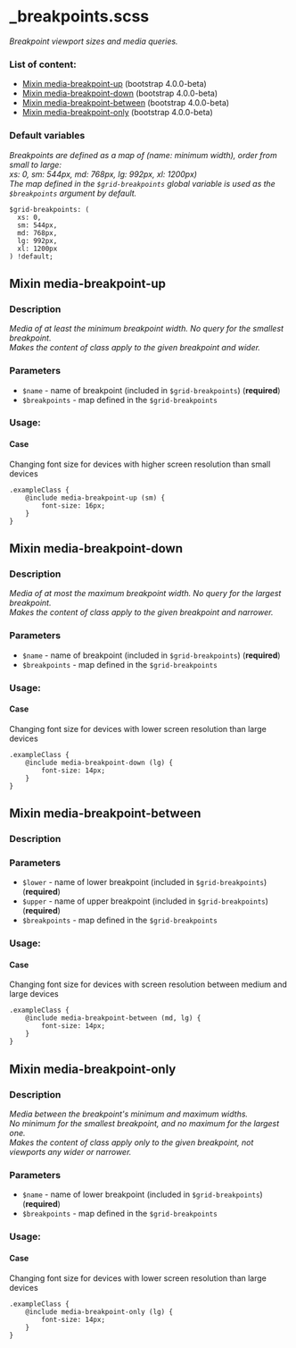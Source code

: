 # _breakpoints.scss
_Breakpoint viewport sizes and media queries._

### List of content:

- [Mixin media-breakpoint-up](#mixin-media-breakpoint-up) (bootstrap 4.0.0-beta)
- [Mixin media-breakpoint-down](#mixin-media-breakpoint-down) (bootstrap 4.0.0-beta)
- [Mixin media-breakpoint-between](#mixin-media-breakpoint-between) (bootstrap 4.0.0-beta)
- [Mixin media-breakpoint-only](#mixin-media-breakpoint-only) (bootstrap 4.0.0-beta)


### Default variables
_Breakpoints are defined as a map of (name: minimum width), order from small to large: <br />
xs: 0, sm: 544px, md: 768px, lg: 992px, xl: 1200px)<br />
The map defined in the `$grid-breakpoints` global variable is used as the `$breakpoints` argument by default._

```
$grid-breakpoints: (
  xs: 0,
  sm: 544px,
  md: 768px,
  lg: 992px,
  xl: 1200px
) !default;
```

## Mixin media-breakpoint-up

### Description
_Media of at least the minimum breakpoint width. No query for the smallest breakpoint.<br />
Makes the content of class apply to the given breakpoint and wider._

### Parameters
- `$name` - name of breakpoint (included in `$grid-breakpoints`) (**required**)
- `$breakpoints` - map defined in the `$grid-breakpoints`

### Usage: 


#### Case
Changing font size for devices with higher screen resolution than small devices

```
.exampleClass {
    @include media-breakpoint-up (sm) {
        font-size: 16px;
    }
}
```


## Mixin media-breakpoint-down

### Description
_Media of at most the maximum breakpoint width. No query for the largest breakpoint.<br />
Makes the content of class apply to the given breakpoint and narrower._

### Parameters
- `$name` - name of breakpoint (included in `$grid-breakpoints`) (**required**)
- `$breakpoints` - map defined in the `$grid-breakpoints`

### Usage: 


#### Case
Changing font size for devices with lower screen resolution than large devices

```
.exampleClass {
    @include media-breakpoint-down (lg) {
        font-size: 14px;
    }
}
```


## Mixin media-breakpoint-between

### Description


### Parameters
- `$lower` - name of lower breakpoint (included in `$grid-breakpoints`) (**required**)
- `$upper` - name of upper breakpoint (included in `$grid-breakpoints`) (**required**)
- `$breakpoints` - map defined in the `$grid-breakpoints`

### Usage: 


#### Case
Changing font size for devices with screen resolution between medium and large devices

```
.exampleClass {
    @include media-breakpoint-between (md, lg) {
        font-size: 14px;
    }
}
```


## Mixin media-breakpoint-only

### Description
_Media between the breakpoint's minimum and maximum widths.<br />
No minimum for the smallest breakpoint, and no maximum for the largest one.<br />
Makes the content of class apply only to the given breakpoint, not viewports any wider or narrower._

### Parameters
- `$name` - name of lower breakpoint (included in `$grid-breakpoints`) (**required**)
- `$breakpoints` - map defined in the `$grid-breakpoints`

### Usage: 


#### Case
Changing font size for devices with lower screen resolution than large devices

```
.exampleClass {
    @include media-breakpoint-only (lg) {
        font-size: 14px;
    }
}
```
